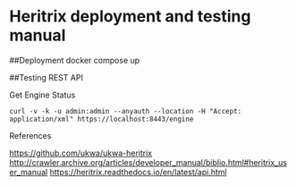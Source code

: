 # Heritrix deployment and testing manual

##Deployment
docker compose up


##Testing
REST API

Get Engine Status
```
curl -v -k -u admin:admin --anyauth --location -H "Accept: application/xml" https://localhost:8443/engine
```


References

https://github.com/ukwa/ukwa-heritrix
http://crawler.archive.org/articles/developer_manual/biblio.html#heritrix_user_manual
https://heritrix.readthedocs.io/en/latest/api.html

